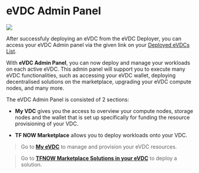 # eVDC Admin Panel

![](img/evdcadmin.png)

After successfuly deploying an eVDC from the eVDC Deployer, you can access your eVDC Admin panel via the given link on your [Deployed eVDCs List](evdc_manage).

With __eVDC Admin Panel__, you can now deploy and manage your workloads on each active eVDC. This admin panel will support you to execute many eVDC functionalities, such as accessing your eVDC wallet, deploying decentralised solutions on the marketplace, upgrading your eVDC compute nodes, and many more.

The eVDC Admin Panel is consisted of 2 sections: 

- __My VDC__ gives you the access to overview your compute nodes, storage nodes and the wallet that is set up specifically for funding the resource provisioning of your VDC. 

- __TF NOW Marketplace__ allows you to deploy workloads onto your VDC.


> Go to [__My eVDC__](evdc_my_evdc) to manage and provision your eVDC resources.

> Go to [__TFNOW Marketplace Solutions in your eVDC__](evdc_tfnow) to deploy a solution.
